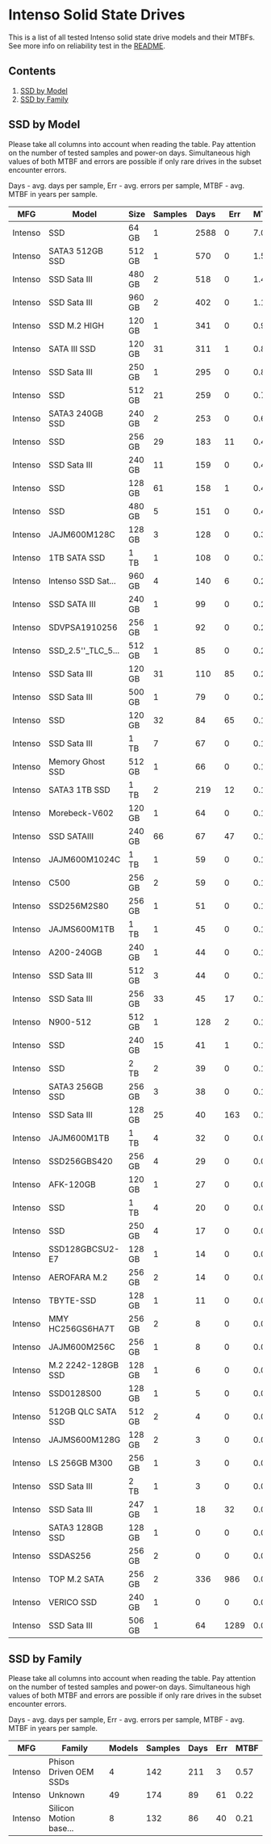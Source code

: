 Intenso Solid State Drives
==========================

This is a list of all tested Intenso solid state drive models and their MTBFs. See
more info on reliability test in the [README](https://github.com/linuxhw/SMART).

Contents
--------

1. [ SSD by Model  ](#ssd-by-model)
2. [ SSD by Family ](#ssd-by-family)

SSD by Model
------------

Please take all columns into account when reading the table. Pay attention on the
number of tested samples and power-on days. Simultaneous high values of both MTBF
and errors are possible if only rare drives in the subset encounter errors.

Days - avg. days per sample,
Err  - avg. errors per sample,
MTBF - avg. MTBF in years per sample.

| MFG       | Model              | Size   | Samples | Days  | Err   | MTBF |
|-----------|--------------------|--------|---------|-------|-------|------|
| Intenso   | SSD                | 64 GB  | 1       | 2588  | 0     | 7.09   |
| Intenso   | SATA3 512GB SSD    | 512 GB | 1       | 570   | 0     | 1.56   |
| Intenso   | SSD Sata III       | 480 GB | 2       | 518   | 0     | 1.42   |
| Intenso   | SSD Sata III       | 960 GB | 2       | 402   | 0     | 1.10   |
| Intenso   | SSD M.2 HIGH       | 120 GB | 1       | 341   | 0     | 0.93   |
| Intenso   | SATA III SSD       | 120 GB | 31      | 311   | 1     | 0.84   |
| Intenso   | SSD Sata III       | 250 GB | 1       | 295   | 0     | 0.81   |
| Intenso   | SSD                | 512 GB | 21      | 259   | 0     | 0.71   |
| Intenso   | SATA3 240GB SSD    | 240 GB | 2       | 253   | 0     | 0.69   |
| Intenso   | SSD                | 256 GB | 29      | 183   | 11    | 0.48   |
| Intenso   | SSD Sata III       | 240 GB | 11      | 159   | 0     | 0.44   |
| Intenso   | SSD                | 128 GB | 61      | 158   | 1     | 0.42   |
| Intenso   | SSD                | 480 GB | 5       | 151   | 0     | 0.41   |
| Intenso   | JAJM600M128C       | 128 GB | 3       | 128   | 0     | 0.35   |
| Intenso   | 1TB SATA SSD       | 1 TB   | 1       | 108   | 0     | 0.30   |
| Intenso   | lntenso SSD Sat... | 960 GB | 4       | 140   | 6     | 0.27   |
| Intenso   | SSD SATA III       | 240 GB | 1       | 99    | 0     | 0.27   |
| Intenso   | SDVPSA1910256      | 256 GB | 1       | 92    | 0     | 0.25   |
| Intenso   | SSD_2.5''_TLC_5... | 512 GB | 1       | 85    | 0     | 0.23   |
| Intenso   | SSD Sata III       | 120 GB | 31      | 110   | 85    | 0.23   |
| Intenso   | SSD Sata III       | 500 GB | 1       | 79    | 0     | 0.22   |
| Intenso   | SSD                | 120 GB | 32      | 84    | 65    | 0.19   |
| Intenso   | SSD Sata III       | 1 TB   | 7       | 67    | 0     | 0.19   |
| Intenso   | Memory Ghost SSD   | 512 GB | 1       | 66    | 0     | 0.18   |
| Intenso   | SATA3 1TB SSD      | 1 TB   | 2       | 219   | 12    | 0.18   |
| Intenso   | Morebeck-V602      | 120 GB | 1       | 64    | 0     | 0.18   |
| Intenso   | SSD SATAIII        | 240 GB | 66      | 67    | 47    | 0.17   |
| Intenso   | JAJM600M1024C      | 1 TB   | 1       | 59    | 0     | 0.16   |
| Intenso   | C500               | 256 GB | 2       | 59    | 0     | 0.16   |
| Intenso   | SSD256M2S80        | 256 GB | 1       | 51    | 0     | 0.14   |
| Intenso   | JAJMS600M1TB       | 1 TB   | 1       | 45    | 0     | 0.12   |
| Intenso   | A200-240GB         | 240 GB | 1       | 44    | 0     | 0.12   |
| Intenso   | SSD Sata III       | 512 GB | 3       | 44    | 0     | 0.12   |
| Intenso   | SSD Sata III       | 256 GB | 33      | 45    | 17    | 0.12   |
| Intenso   | N900-512           | 512 GB | 1       | 128   | 2     | 0.12   |
| Intenso   | SSD                | 240 GB | 15      | 41    | 1     | 0.11   |
| Intenso   | SSD                | 2 TB   | 2       | 39    | 0     | 0.11   |
| Intenso   | SATA3 256GB SSD    | 256 GB | 3       | 38    | 0     | 0.10   |
| Intenso   | SSD Sata III       | 128 GB | 25      | 40    | 163   | 0.10   |
| Intenso   | JAJM600M1TB        | 1 TB   | 4       | 32    | 0     | 0.09   |
| Intenso   | SSD256GBS420       | 256 GB | 4       | 29    | 0     | 0.08   |
| Intenso   | AFK-120GB          | 120 GB | 1       | 27    | 0     | 0.08   |
| Intenso   | SSD                | 1 TB   | 4       | 20    | 0     | 0.06   |
| Intenso   | SSD                | 250 GB | 4       | 17    | 0     | 0.05   |
| Intenso   | SSD128GBCSU2-E7    | 128 GB | 1       | 14    | 0     | 0.04   |
| Intenso   | AEROFARA M.2       | 256 GB | 2       | 14    | 0     | 0.04   |
| Intenso   | TBYTE-SSD          | 128 GB | 1       | 11    | 0     | 0.03   |
| Intenso   | MMY HC256GS6HA7T   | 256 GB | 2       | 8     | 0     | 0.02   |
| Intenso   | JAJM600M256C       | 256 GB | 1       | 8     | 0     | 0.02   |
| Intenso   | M.2 2242-128GB SSD | 128 GB | 1       | 6     | 0     | 0.02   |
| Intenso   | SSD0128S00         | 128 GB | 1       | 5     | 0     | 0.02   |
| Intenso   | 512GB QLC SATA SSD | 512 GB | 2       | 4     | 0     | 0.01   |
| Intenso   | JAJMS600M128G      | 128 GB | 2       | 3     | 0     | 0.01   |
| Intenso   | LS 256GB M300      | 256 GB | 1       | 3     | 0     | 0.01   |
| Intenso   | SSD Sata III       | 2 TB   | 1       | 3     | 0     | 0.01   |
| Intenso   | SSD Sata III       | 247 GB | 1       | 18    | 32    | 0.00   |
| Intenso   | SATA3 128GB SSD    | 128 GB | 1       | 0     | 0     | 0.00   |
| Intenso   | SSDAS256           | 256 GB | 2       | 0     | 0     | 0.00   |
| Intenso   | TOP M.2 SATA       | 256 GB | 2       | 336   | 986   | 0.00   |
| Intenso   | VERICO SSD         | 240 GB | 1       | 0     | 0     | 0.00   |
| Intenso   | SSD Sata III       | 506 GB | 1       | 64    | 1289  | 0.00   |

SSD by Family
-------------

Please take all columns into account when reading the table. Pay attention on the
number of tested samples and power-on days. Simultaneous high values of both MTBF
and errors are possible if only rare drives in the subset encounter errors.

Days - avg. days per sample,
Err  - avg. errors per sample,
MTBF - avg. MTBF in years per sample.

| MFG       | Family                 | Models | Samples | Days  | Err   | MTBF |
|-----------|------------------------|--------|---------|-------|-------|------|
| Intenso   | Phison Driven OEM SSDs | 4      | 142     | 211   | 3     | 0.57   |
| Intenso   | Unknown                | 49     | 174     | 89    | 61    | 0.22   |
| Intenso   | Silicon Motion base... | 8      | 132     | 86    | 40    | 0.21   |

